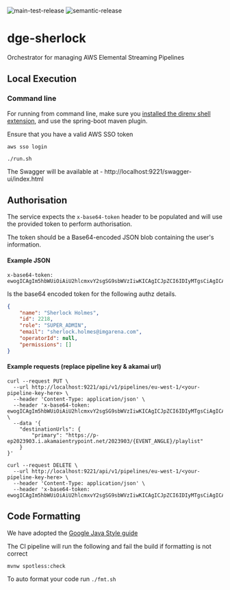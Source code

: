 ![main-test-release](https://github.com/IMGARENA/dge-sherlock/actions/workflows/main-test-release.yaml/badge.svg)
![semantic-release](https://img.shields.io/badge/%20%20%F0%9F%93%A6%F0%9F%9A%80-semantic--release-e10079.svg)

# dge-sherlock

Orchestrator for managing AWS Elemental Streaming Pipelines

## Local Execution
### Command line

For running from command line, make sure you [installed the direnv shell extension](https://imgarenahub.atlassian.net/wiki/spaces/IAT/pages/1941536794/.env+Files), and use the spring-boot maven plugin.

Ensure that you have a valid AWS SSO token

```shell
aws sso login
```

```
./run.sh
```

The Swagger will be available at - http://localhost:9221/swagger-ui/index.html

## Authorisation

The service expects the `x-base64-token` header to be populated and will use the provided token to perform authorisation.

The token should be a Base64-encoded JSON blob containing the user's information.

#### Example JSON

```text
x-base64-token: ewogICAgIm5hbWUiOiAiU2hlcmxvY2sgSG9sbWVzIiwKICAgICJpZCI6IDIyMTgsCiAgICAicm9sZSI6ICJTVVBFUl9BRE1JTiIsCiAgICAiZW1haWwiOiAic2hlcmxvY2suaG9sbWVzQGltZ2FyZW5hLmNvbSIsCiAgICAib3BlcmF0b3JJZCI6IG51bGwsCiAgICAicGVybWlzc2lvbnMiOiBbXQp9
```

Is the base64 encoded token for the following authz details.

```json
{
    "name": "Sherlock Holmes",
    "id": 2218,
    "role": "SUPER_ADMIN",
    "email": "sherlock.holmes@imgarena.com",
    "operatorId": null,
    "permissions": []
}
```

#### Example requests (replace pipeline key & akamai url)
```shell
curl --request PUT \
  --url http://localhost:9221/api/v1/pipelines/eu-west-1/<your-pipeline-key-here> \
  --header 'Content-Type: application/json' \
  --header 'x-base64-token: ewogICAgIm5hbWUiOiAiU2hlcmxvY2sgSG9sbWVzIiwKICAgICJpZCI6IDIyMTgsCiAgICAicm9sZSI6ICJTVVBFUl9BRE1JTiIsCiAgICAiZW1haWwiOiAic2hlcmxvY2suaG9sbWVzQGltZ2FyZW5hLmNvbSIsCiAgICAib3BlcmF0b3JJZCI6IG51bGwsCiAgICAicGVybWlzc2lvbnMiOiBbXQp9' \
  --data '{
	"destinationUrls": {
		"primary": "https://p-ep2023903.i.akamaientrypoint.net/2023903/{EVENT_ANGLE}/playlist"
	}
}'
```

```shell
curl --request DELETE \
  --url http://localhost:9221/api/v1/pipelines/eu-west-1/<your-pipeline-key-here> \
  --header 'Content-Type: application/json' \
  --header 'x-base64-token: ewogICAgIm5hbWUiOiAiU2hlcmxvY2sgSG9sbWVzIiwKICAgICJpZCI6IDIyMTgsCiAgICAicm9sZSI6ICJTVVBFUl9BRE1JTiIsCiAgICAiZW1haWwiOiAic2hlcmxvY2suaG9sbWVzQGltZ2FyZW5hLmNvbSIsCiAgICAib3BlcmF0b3JJZCI6IG51bGwsCiAgICAicGVybWlzc2lvbnMiOiBbXQp9'
```



## Code Formatting

We have adopted the [Google Java Style guide](https://google.github.io/styleguide/javaguide.html)

The CI pipeline will run the following and fail the build if formatting is not correct

```mvnw spotless:check```

To auto format your code run `./fmt.sh`
